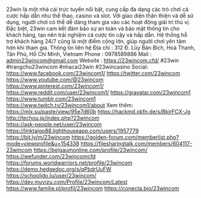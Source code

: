 23win là một nhà cái trực tuyến nổi bật, cung cấp đa dạng các trò chơi cá cược hấp dẫn như thể thao, casino và slot. Với giao diện thân thiện và dễ sử dụng, người chơi có thể dễ dàng tham gia vào các hoạt động giải trí thú vị. Đặc biệt, 23win cam kết đảm bảo sự an toàn và bảo mật thông tin cho khách hàng, tạo nên trải nghiệm cá cược tin cậy và hấp dẫn. Hệ thống hỗ trợ khách hàng 24/7 cũng là một điểm cộng lớn, giúp người chơi yên tâm hơn khi tham gia.
Thông tin liên hệ 
Địa chỉ :  312 Đ. Lũy Bán Bích, Hoà Thanh, Tân Phú, Hồ Chí Minh, Vietnam
Phone : 0978589886
Mail : admin23wincom@gmail.com
Website : https://23wincom.cfd/ 
#23win #trangchu23wincom #nhacai23win #23wincasino
Social:
https://www.facebook.com/23wincom1/ 
https://twitter.com/23wincom 
https://www.youtube.com/@23wincom 
https://www.pinterest.com/23wincom1/ 
https://www.reddit.com/user/23wincom1/ 
https://gravatar.com/23wincom1 
https://www.tumblr.com/23wincom1 
https://www.twitch.tv/23wincom1/about 
Xem thêm:
https://mlx.su/paste/view/95e7d60b 
https://hackmd.okfn.de/s/BkjrFCX-Jg 
http://techou.jp/index.php?23wincom  
https://ask-people.net/user/23wincom 
https://linktaigo88.lighthouseapp.com/users/1957779 
https://bit.ly/m/23wincom 
https://golden-forum.com/memberlist.php?mode=viewprofile&u=154338 
https://filesharingtalk.com/members/604117-23wincom 
https://belgaumonline.com/profile/23wincom/ 
https://wefunder.com/23wincomcfd 
https://forums.worldwarriors.net/profile/23wincom 
https://demo.hedgedoc.org/s/qPbdrUuFW 
https://schoolido.lu/user/23wincom/ 
https://dev.muvizu.com/Profile/23wincom/Latest 
https://www.familie.pl/profil/23wincom 
https://conecta.bio/23wincom 


